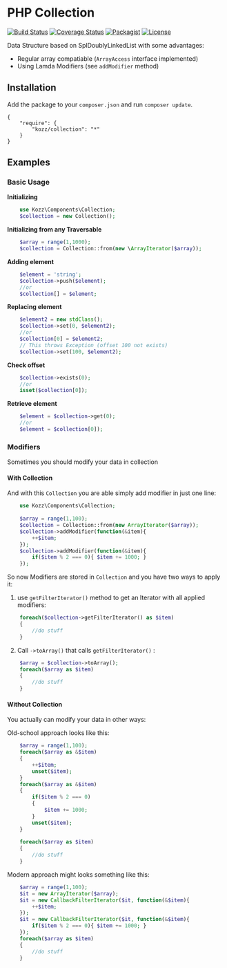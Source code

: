 PHP Collection
==============

[![Build Status](https://travis-ci.org/urakozz/php-collection.svg?branch=master)](https://travis-ci.org/urakozz/php-collection)
[![Coverage Status](https://coveralls.io/repos/urakozz/php-collection/badge.png)](https://coveralls.io/r/urakozz/php-collection)
[![Packagist](http://img.shields.io/packagist/v/kozz/collection.svg)](https://packagist.org/packages/kozz/collection)
[![License](http://img.shields.io/packagist/l/kozz/collection.svg)](https://packagist.org/packages/kozz/collection)

Data Structure based on SplDoublyLinkedList with some advantages:

- Regular array compatiable (`ArrayAccess` interface implemented)
- Using Lamda Modifiers (see `addModifier` method)

Installation
------------

Add the package to your `composer.json` and run `composer update`.

    {
        "require": {
            "kozz/collection": "*"
        }
    }
    
    
Examples
--------

### Basic Usage

**Initializing**

```php
    use Kozz\Components\Collection;
    $collection = new Collection();
```

**Initializing from any Traversable**

```php
    $array = range(1,1000);
    $collection = Collection::from(new \ArrayIterator($array));
```
    
**Adding element**

```php
    $element = 'string';
    $collection->push($element);
    //or
    $collection[] = $element;
```

**Replacing element**

```php
    $element2 = new stdClass();
    $collection->set(0, $element2);
    //or
    $collection[0] = $element2;
    // This throws Exception (offset 100 not exists)
    $collection->set(100, $element2);
```
    
**Check offset**

```php
    $collection->exists(0); 
    //or
    isset($collection[0]);
```
    
**Retrieve element**

```php
    $element = $collection->get(0); 
    //or
    $element = $collection[0]);
```

### Modifiers

Sometimes you should modify your data in collection

#### With Collection

And with this `Collection` you are able simply add modifier in just one line:

```php
    use Kozz\Components\Collection;
    
    $array = range(1,100);
    $collection = Collection::from(new ArrayIterator($array));
    $collection->addModifier(function(&item){
        ++$item;
    });
    $collection->addModifier(function(&item){
        if($item % 2 === 0){ $item += 1000; }
    });
```

So now Modifiers are stored in `Collection` and you have two ways to apply it:

1. use `getFilterIterator()` method to get an Iterator with all applied modifiers:

```php
    foreach($collection->getFilterIterator() as $item)
    {
        //do stuff
    }
```

2. Call `->toArray()` that calls `getFilterIterator()` :

```php
    $array = $collection->toArray();
    foreach($array as $item)
    {
        //do stuff
    }
```
#### Without Collection

You actually can modify your data in other ways:

Old-school approach looks like this:

```php
    $array = range(1,100);
    foreach($array as &$item)
    {
        ++$item;
        unset($item);
    }
    foreach($array as &$item)
    {
        if($item % 2 === 0)
        {
            $item += 1000;
        }
        unset($item);
    }
    
    foreach($array as $item)
    {
        //do stuff
    }
```

Modern approach might looks something like this:

```php
    $array = range(1,100);
    $it = new ArrayIterator($array);
    $it = new CallbackFilterIterator($it, function(&$item){
        ++$item;
    });
    $it = new CallbackFilterIterator($it, function(&$item){
        if($item % 2 === 0){ $item += 1000; }
    });
    foreach($array as $item)
    {
        //do stuff
    }
```

 
    
    
    
    
    
